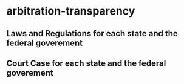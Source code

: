 # arbitration-transparency

## Laws and Regulations for each state and the federal goverement

## Court Case for each state and the federal goverement
